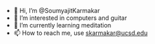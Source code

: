 - 👋 Hi, I’m @SoumyajitKarmakar
- 👀 I’m interested in computers and guitar
- 🌱 I’m currently learning meditation
- 📫 How to reach me, use skarmakar@ucsd.edu
<!---- 💞️ I’m looking to collaborate on theoretical ML projects.--->

<!---
SoumyajitKarmakar/SoumyajitKarmakar is a ✨ special ✨ repository because its `README.md` (this file) appears on your GitHub profile.
You can click the Preview link to take a look at your changes.
--->
